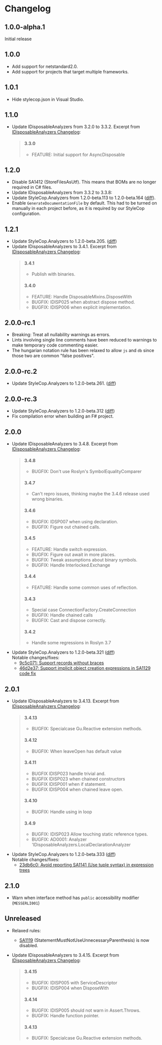 # Changelog

## 1.0.0-alpha.1
Initial release

## 1.0.0
- Add support for netstandard2.0.
- Add support for projects that target multiple frameworks.

## 1.0.1
- Hide stylecop.json in Visual Studio.

## 1.1.0
- Update IDisposableAnalyzers from 3.2.0 to 3.3.2. Excerpt from [IDisposableAnalyzers Changelog]:
  > #### 3.3.0
  > - FEATURE: Initial support for AsyncDisposable

## 1.2.0
- Disable SA1412 (StoreFilesAsUtf). This means that BOMs are no longer required in C# files.
- Update IDisposableAnalyzers from 3.3.2 to 3.3.8:
- Update StyleCop.Analyzers from 1.2.0-beta.113 to 1.2.0-beta.164 ([diff](https://github.com/DotNetAnalyzers/StyleCopAnalyzers/compare/1.2.0-beta.113...1.2.0-beta.164)).
- Enable `GenerateDocumentationFile` by default. This had to be turned on manually in each project before,
  as it is required by our StyleCop configuration.

## 1.2.1
- Update StyleCop.Analyzers to 1.2.0-beta.205. ([diff](https://github.com/DotNetAnalyzers/StyleCopAnalyzers/compare/1.2.0-beta.164...1.2.0-beta.205))
- Update IDisposableAnalyzers to 3.4.1. Excerpt from [IDisposableAnalyzers Changelog]:
  > #### 3.4.1
  > * Publish with binaries.
  > #### 3.4.0
  > * FEATURE: Handle DisposableMixins.DisposeWith
  > * BUGFIX: IDISP025 when abstract dispose method.
  > * BUGFIX: IDISP006 when explicit implementation.

## 2.0.0-rc.1
* Breaking: Treat all nullability warnings as errors.
* Lints involving single line comments have been reduced to warnings to make temporary code commenting easier.
* The hungarian notation rule has been relaxed to allow `js` and `db` since those two are common "false positives".

## 2.0.0-rc.2
- Update StyleCop.Analyzers to 1.2.0-beta.261. ([diff](https://github.com/DotNetAnalyzers/StyleCopAnalyzers/compare/1.2.0-beta.205...1.2.0-beta.261))

## 2.0.0-rc.3
- Update StyleCop.Analyzers to 1.2.0-beta.312 ([diff](https://github.com/DotNetAnalyzers/StyleCopAnalyzers/compare/1.2.0-beta.261...1.2.0-beta.312))
- Fix compilation error when building an F# project.

## 2.0.0
* Update IDisposableAnalyzers to 3.4.8. Excerpt from [IDisposableAnalyzers Changelog]:
  > #### 3.4.8
  >  * BUGFIX: Don't use Roslyn's SymbolEqualityComparer
  > #### 3.4.7
  >  * Can't repro issues, thinking maybe the 3.4.6 release used wrong binaries.
  > #### 3.4.6
  > * BUGFIX: IDSP007 when using declaration.
  > * BUGFIX: Figure out chained calls.
  > #### 3.4.5
  > * FEATURE: Handle switch expression.
  > * BUGFIX: Figure out await in more places.
  > * BUGFIX: Tweak assumptions about binary symbols.
  > * BUGFIX: Handle Interlocked.Exchange
  > #### 3.4.4
  > * FEATURE: Handle some common uses of reflection.
  > #### 3.4.3
  > * Special case ConnectionFactory.CreateConnection
  > * BUGFIX: Handle chained calls
  > * BUGFIX: Cast and dispose correctly.
  > #### 3.4.2
  > * Handle some regressions in Roslyn 3.7
* Update StyleCop.Analyzers to 1.2.0-beta.321 ([diff](https://github.com/DotNetAnalyzers/StyleCopAnalyzers/compare/1.2.0-beta.312...1.2.0-beta.321)) \
  Notable changes/fixes:
  * [9c5c071: Support records without braces](https://github.com/DotNetAnalyzers/StyleCopAnalyzers/compare/1.2.0-beta.312...1.2.0-beta.321)
  * [46d2e37: Support implicit object creation expressions in SA1129 code fix](https://github.com/DotNetAnalyzers/StyleCopAnalyzers/commit/46d2e37fed1e471446f32c88c6bdaf2530239570)

## 2.0.1
* Update IDisposableAnalyzers to 3.4.13. Excerpt from [IDisposableAnalyzers Changelog]:
  > #### 3.4.13
  > * BUGFIX: Specialcase Gu.Reactive extension methods.
  > #### 3.4.12
  > * BUGFIX: When leaveOpen has default value
  > #### 3.4.11
  > * BUGFIX IDISP023 handle trivial and.
  > * BUGFIX IDISP023 when chained constructors
  > * BUGFIX IDISP001 when if statement.
  > * BUGFIX IDISP004 when chained leave open.
  > #### 3.4.10
  > * BUGFIX: Handle using in loop
  > #### 3.4.9
  > * BUGFIX: IDISP023 Allow touching static reference types.
  > * BUGFIX: AD0001: Analyzer 'IDisposableAnalyzers.LocalDeclarationAnalyzer
* Update StyleCop.Analyzers to 1.2.0-beta.333 ([diff](https://github.com/DotNetAnalyzers/StyleCopAnalyzers/compare/1.2.0-beta.321...1.2.0-beta.333)) \
  Notable changes/fixes:
  * [23db6c0: Avoid reporting SA1141 (Use tuple syntax) in expression trees](https://github.com/DotNetAnalyzers/StyleCopAnalyzers/commit/af356f9b36dc4849a678c0b8c918123fa567913b)

## 2.1.0
* Warn when interface method has `public` accessibility modifier (`MESSERLI001`)

## Unreleased
* Relaxed rules:
  * [SA1119](https://github.com/DotNetAnalyzers/StyleCopAnalyzers/blob/master/documentation/SA1119.md) (StatementMustNotUseUnnecessaryParenthesis) is now disabled.

* Update IDisposableAnalyzers to 3.4.15. Excerpt from [IDisposableAnalyzers Changelog]:
  > #### 3.4.15
  > * BUGFIX: IDISP005 with ServiceDescriptor
  > * BUGFIX: IDISP004 when DisposeWith
  > #### 3.4.14
  > * BUGFIX: IDISP005 should not warn in Assert.Throws.
  > * BUGFIX: Handle function pointer.
  > #### 3.4.13
  > * BUGFIX: Specialcase Gu.Reactive extension methods.


[IDisposableAnalyzers Changelog]: https://github.com/DotNetAnalyzers/IDisposableAnalyzers/blob/master/RELEASE_NOTES.md

